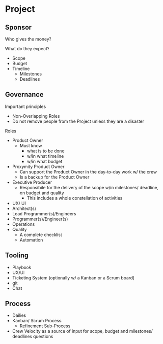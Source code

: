# Project

## Sponsor

Who gives the money?

What do they expect?

* Scope
* Budget
* Timeline
  * Milestones
  * Deadlines 

## Governance

Important principles

* Non-Overlapping Roles
* Do not remove people from the Project unless they are a disaster

Roles

* Product Owner
  * Must know
    * what is to be done
    * w/in what timeline
    * w/in what budget
* Proxymity Product Owner
  * Can support the Product Owner in the day-to-day work w/ the crew
  * Is a backup for the Product Owner 
* Executive Producer
  * Responsibile for the delivery of the scope w/in milestones/ deadline, on budget and quality
    * This includes a whole constellation of activities 
* UX/ UI
* Architect(s)
* Lead Programmer(s)/Engineers
* Programmer(s)/Engineer(s)
* Operations
* Quality
  * A complete checklist
  * Automation

## Tooling

* Playbook
* UX/UI
* Ticketing System (optionally w/ a Kanban or a Scrum board)
* git
* Chat

## Process

* Dailies
* Kanban/ Scrum Process
  * Refinement Sub-Process
* Crew Velocity as a source of input for scope, budget and milestones/ deadlines questions
